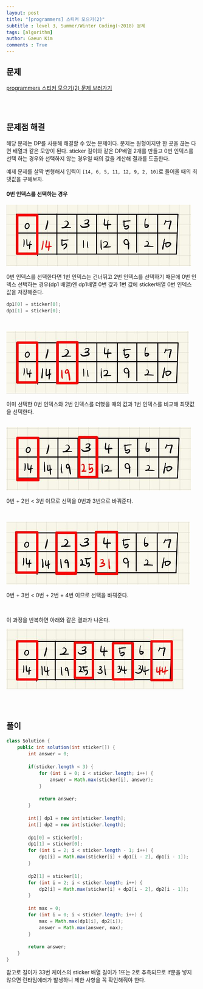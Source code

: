 ```yaml
---
layout: post
title: "[programmers] 스티커 모으기(2)"
subtitle : level 3, Summer/Winter Coding(~2018) 문제
tags: [algorithm]
author: Gaeun Kim
comments : True
---
```


<h2>문제</h2>

[programmers 스티커 모으기(2) 문제 보러가기](https://programmers.co.kr/learn/courses/30/lessons/12971)

<br><br>

<h2>문제점 해결</h2>

해당 문제는 DP를 사용해 해결할 수 있는 문제이다. 문제는 원형이지만 한 곳을 끊는 다면 배열과 같은 모양이 된다. sticker 길이와 같은 DP배열 2개를 만들고 0번 인덱스를 선택 하는 경우와 선택하지 않는 경우일 때의 값을 계산해 결과를 도출한다.

예제 문제를 살짝 변형해서 입력이 `[14, 6, 5, 11, 12, 9, 2, 10]`로 들어올 때의 최댓값을 구해보자.

#### 0번 인덱스를 선택하는 경우

![12971_1](/assets/img/12971_1.jpg)

0번 인덱스를 선택한다면 1번 인덱스는 건너뛰고 2번 인덱스를 선택하기 때문에 0번 인덱스 선택하는 경우(dp1 배열)엔 dp1배열 0번 값과 1번 값에 sticker배열 0번 인덱스 값을 저장해준다.

```java
dp1[0] = sticker[0];
dp1[1] = sticker[0];
```

<br>

![12971_2](/assets/img/12971_2.JPG)

이미 선택한 0번 인덱스와 2번 인덱스를 더했을 때의 값과 1번 인덱스를 비교해 최댓값을 선택한다.

<br>![12971_3](/assets/img/12971_3.JPG)

0번 + 2번 < 3번 이므로 선택을 0번과 3번으로 바꿔준다.

<br>

![12971_4](/assets/img/12971_4.JPG)

0번 + 3번 < 0번 + 2번 + 4번 이므로 선택을 바꿔준다.

<br>

이 과정을 반복하면 아래와 같은 결과가 나온다.

![12971_5](/assets/img/12971_5.JPG)

<br><br>

<h2>풀이</h2>

```java
class Solution {
	public int solution(int sticker[]) {
		int answer = 0;
        
        if(sticker.length < 3) {
			for (int i = 0; i < sticker.length; i++) {
				answer = Math.max(sticker[i], answer);
			}
			
			return answer;
		}

		int[] dp1 = new int[sticker.length];
		int[] dp2 = new int[sticker.length];

		dp1[0] = sticker[0];
		dp1[1] = sticker[0];
		for (int i = 2; i < sticker.length - 1; i++) {
			dp1[i] = Math.max(sticker[i] + dp1[i - 2], dp1[i - 1]);
		}

		dp2[1] = sticker[1];
		for (int i = 2; i < sticker.length; i++) {
			dp2[i] = Math.max(sticker[i] + dp2[i - 2], dp2[i - 1]);
		}

		int max = 0;
		for (int i = 0; i < sticker.length; i++) {
			max = Math.max(dp1[i], dp2[i]);
			answer = Math.max(answer, max);
		}
		
		return answer;
	}
}
```

참고로 길이가 33번 케이스의 sticker 배열 길이가 1또는 2로 추측되므로 if문을 넣지 않으면 런타임에러가 발생하니 제한 사항을 꼭 확인해줘야 한다.